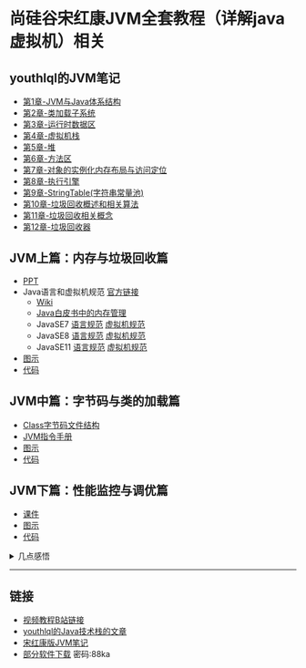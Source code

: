 # 尚硅谷宋红康JVM全套教程（详解java虚拟机）相关

## youthlql的JVM笔记
- [第1章-JVM与Java体系结构](./JavaYouthdocsJVM/第1章-JVM与Java体系结构.md)
- [第2章-类加载子系统](./JavaYouthdocsJVM/第2章-类加载子系统.md)
- [第3章-运行时数据区](./JavaYouthdocsJVM/第3章-运行时数据区.md)
- [第4章-虚拟机栈](./JavaYouthdocsJVM/第4章-虚拟机栈.md)
- [第5章-堆](./JavaYouthdocsJVM/第5章-堆.md)
- [第6章-方法区](./JavaYouthdocsJVM/第6章-方法区.md)
- [第7章-对象的实例化内存布局与访问定位](./JavaYouthdocsJVM/第7章-对象的实例化内存布局与访问定位.md)
- [第8章-执行引擎](./JavaYouthdocsJVM/第8章-执行引擎.md)
- [第9章-StringTable(字符串常量池)](./JavaYouthdocsJVM/第9章-StringTable(字符串常量池).md)
- [第10章-垃圾回收概述和相关算法](./JavaYouthdocsJVM/第10章-垃圾回收概述和相关算法.md)
- [第11章-垃圾回收相关概念](./JavaYouthdocsJVM/第11章-垃圾回收相关概念.md)
- [第12章-垃圾回收器](./JavaYouthdocsJVM/第12章-垃圾回收器.md)


## JVM上篇：内存与垃圾回收篇
- [PPT](./JVM上篇：内存与垃圾回收篇/)
- Java语言和虚拟机规范 [官方链接](https://docs.oracle.com/javase/specs/index.html)
  - [Wiki](./Java语言和虚拟机规范/List%20of%20JVM%20languages%20-%20Wikipedia.pdf)
  - [Java白皮书中的内存管理](./Java语言和虚拟机规范/Memory%20Management%20in%20the%20Java-whitepaper.pdf)
  - JavaSE7 [语言规范](./Java语言和虚拟机规范/The%20Java%20Language%20Specification-JavaSE7.pdf) [虚拟机规范](./Java语言和虚拟机规范/The%20Java%20Virtual%20Machine%20Specification-JavaSE7.pdf)
  - JavaSE8 [语言规范](./Java语言和虚拟机规范/The%20Java%20Language%20Specification-JavaSE8.pdf) [虚拟机规范](./Java语言和虚拟机规范/The%20Java%20Virtual%20Machine%20Specification-JavaSE8.pdf)
  - JavaSE11 [语言规范](./Java语言和虚拟机规范/The%20Java%20Language%20Specification-JavaSE11.pdf) [虚拟机规范](./Java语言和虚拟机规范/The%20Java%20Virtual%20Machine%20Specification-JavaSE11.pdf)
- [图示](./JVM上篇：图示/)
- [代码](./JVMDemo/)


## JVM中篇：字节码与类的加载篇
- [Class字节码文件结构](./JVM中篇：课件/尚硅谷_宋红康_Class字节码文件结构.md)
- [JVM指令手册](./JVM中篇：课件/尚硅谷_宋红康_JVM指令手册.md)
- [图示](./JVM中篇：图示/)
- [代码](./JVMDemo1/)


## JVM下篇：性能监控与调优篇
- [课件](./JVM下篇：课件/)
- [图示](./JVM下篇：图示/jstatd的理解.png)
- [代码](./JVMDemo2/)


<details>
<summary>几点感悟</summary>
<ul>
<li>延迟满足</li>
<li>遵守时间的价值</li>
<li>保有好奇心</li>
<ul>
</details>

---
## 链接
- [视频教程B站链接](https://www.bilibili.com/video/BV1PJ411n7xZ/)
- [youthlql的Java技术栈的文章](https://github.com/youthlql/JavaYouth)
- [宋红康版JVM笔记](https://blog.csdn.net/qq_42449963/article/details/113965228)
- [部分软件下载](https://txyz.lanzoue.com/b03qthcwf) 密码:88ka

